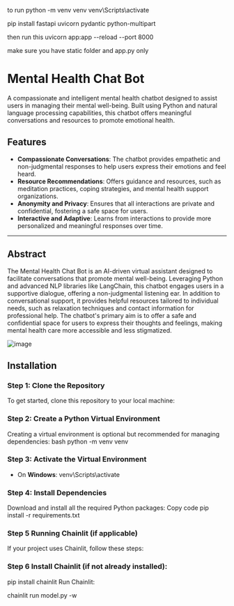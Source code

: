 to run 
python -m venv venv
venv\Scripts\activate

pip install fastapi uvicorn pydantic python-multipart

then run this 
uvicorn app:app --reload --port 8000

make sure you have static folder and app.py only









# Mental Health Chat Bot

A compassionate and intelligent mental health chatbot designed to assist users in managing their mental well-being. Built using Python and natural language processing capabilities, this chatbot offers meaningful conversations and resources to promote emotional health.

## Features
- **Compassionate Conversations**: The chatbot provides empathetic and non-judgmental responses to help users express their emotions and feel heard.
- **Resource Recommendations**: Offers guidance and resources, such as meditation practices, coping strategies, and mental health support organizations.
- **Anonymity and Privacy**: Ensures that all interactions are private and confidential, fostering a safe space for users.
- **Interactive and Adaptive**: Learns from interactions to provide more personalized and meaningful responses over time.

---

## Abstract
The Mental Health Chat Bot is an AI-driven virtual assistant designed to facilitate conversations that promote mental well-being. Leveraging Python and advanced NLP libraries like LangChain, this chatbot engages users in a supportive dialogue, offering a non-judgmental listening ear. In addition to conversational support, it provides helpful resources tailored to individual needs, such as relaxation techniques and contact information for professional help. The chatbot's primary aim is to offer a safe and confidential space for users to express their thoughts and feelings, making mental health care more accessible and less stigmatized.


![image](https://github.com/user-attachments/assets/ba8e8317-61f9-4af9-8459-bd3f565fbc25)

## Installation

### Step 1: Clone the Repository
To get started, clone this repository to your local machine:


### Step 2: Create a Python Virtual Environment
Creating a virtual environment is optional but recommended for managing dependencies:
bash
python -m venv venv
### Step 3: Activate the Virtual Environment
- On **Windows**:
  venv\Scripts\activate
### Step 4: Install Dependencies
Download and install all the required Python packages:
Copy code
pip install -r requirements.txt


### Step 5 Running Chainlit (if applicable)
If your project uses Chainlit, follow these steps:

### Step 6 Install Chainlit (if not already installed):
pip install chainlit
Run Chainlit:


chainlit run model.py -w

```bash
